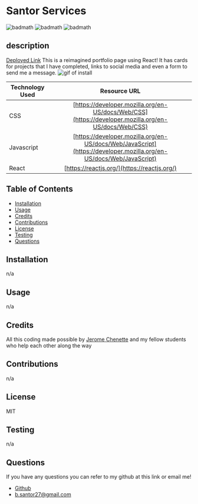 # Santor Services
![badmath](https://img.shields.io/badge/license-MIT-blue)
![badmath](https://img.shields.io/badge/Made%20With-JavaScript-red)
![badmath](https://img.shields.io/badge/Made%20With-React-green)
## description
[Deployed Link](placeholder)
This is a reimagined portfolio page using React! It has cards for projects that I have completed, links to social media and even a form to send me a message.
![gif of install]()

| Technology Used         | Resource URL           | 
| ------------- |:-------------:| 
| CSS | [https://developer.mozilla.org/en-US/docs/Web/CSS](https://developer.mozilla.org/en-US/docs/Web/CSS)     |
| Javascript    | [https://developer.mozilla.org/en-US/docs/Web/JavaScript](https://developer.mozilla.org/en-US/docs/Web/JavaScript) | 
| React | [https://reactjs.org/](https://reactjs.org/)     |

 
## Table of Contents 
 * [Installation](#installation)
* [Usage](#usage)
* [Credits](#credits)
* [Contributions](#contribution)
* [License](#license)
* [Testing](#Testing)
* [Questions](#questions)

## Installation 
 n/a
## Usage 
n/a
## Credits 
 All this coding made possible by [Jerome Chenette](https://github.com/jeromechenette) and my fellow students who help each other along the way
## Contributions 
 n/a
## License 
 MIT
## Testing 
n/a
## Questions 
 If you have any questions you can refer to my github at this link or email me! 
 * [Github](github.com/BrettSantor) 
* b.santor27@gmail.com
